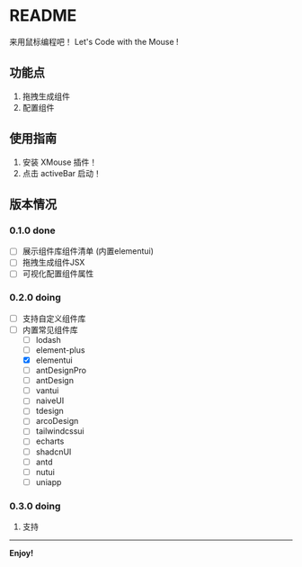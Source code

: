 # README
来用鼠标编程吧！
Let's Code with the Mouse !

## 功能点
1. 拖拽生成组件
2. 配置组件

## 使用指南
1. 安装 XMouse 插件！
2. 点击 activeBar 启动！

## 版本情况
### 0.1.0 done
- [ ] 展示组件库组件清单 (内置elementui)
- [ ] 拖拽生成组件JSX
- [ ] 可视化配置组件属性

### 0.2.0 doing
- [ ] 支持自定义组件库
- [ ] 内置常见组件库
    - [ ] lodash
    - [ ] element-plus
    - [x] elementui
    - [ ] antDesignPro
    - [ ] antDesign
    - [ ] vantui
    - [ ] naiveUI
    - [ ] tdesign
    - [ ] arcoDesign
    - [ ] tailwindcssui
    - [ ] echarts
    - [ ] shadcnUI
    - [ ] antd
    - [ ] nutui
    - [ ] uniapp

### 0.3.0 doing
1. 支持

---

**Enjoy!**
